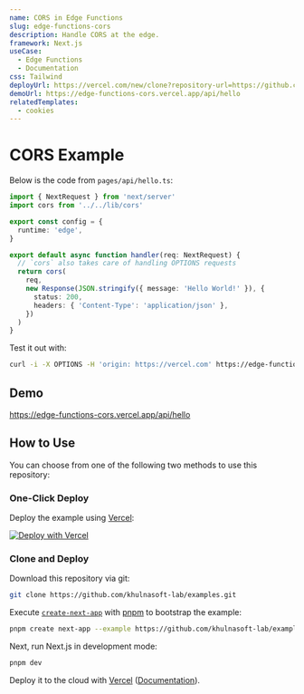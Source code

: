```yaml
---
name: CORS in Edge Functions
slug: edge-functions-cors
description: Handle CORS at the edge.
framework: Next.js
useCase:
  - Edge Functions
  - Documentation
css: Tailwind
deployUrl: https://vercel.com/new/clone?repository-url=https://github.com/khulnasoft-lab/examples/tree/main/edge-functions/cors&project-name=cors&repository-name=cors
demoUrl: https://edge-functions-cors.vercel.app/api/hello
relatedTemplates:
  - cookies
---
```


# CORS Example

Below is the code from `pages/api/hello.ts`:

```ts
import { NextRequest } from 'next/server'
import cors from '../../lib/cors'

export const config = {
  runtime: 'edge',
}

export default async function handler(req: NextRequest) {
  // `cors` also takes care of handling OPTIONS requests
  return cors(
    req,
    new Response(JSON.stringify({ message: 'Hello World!' }), {
      status: 200,
      headers: { 'Content-Type': 'application/json' },
    })
  )
}
```

Test it out with:

```bash
curl -i -X OPTIONS -H 'origin: https://vercel.com' https://edge-functions-cors.vercel.sh/api/hello
```

## Demo

https://edge-functions-cors.vercel.app/api/hello

## How to Use

You can choose from one of the following two methods to use this repository:

### One-Click Deploy

Deploy the example using [Vercel](https://vercel.com?utm_source=github&utm_medium=readme&utm_campaign=vercel-examples):

[![Deploy with Vercel](https://vercel.com/button)](https://vercel.com/new/git/external?repository-url=https://github.com/khulnasoft-lab/examples/tree/main/edge-functions/cors&project-name=cors&repository-name=cors)

### Clone and Deploy

Download this repository via git:

```bash
git clone https://github.com/khulnasoft-lab/examples.git
```

Execute [`create-next-app`](https://github.com/khulnasoft-lab/next.js/tree/canary/packages/create-next-app) with [pnpm](https://pnpm.io/installation) to bootstrap the example:

```bash
pnpm create next-app --example https://github.com/khulnasoft-lab/examples/tree/main/edge-functions/cors cors
```

Next, run Next.js in development mode:

```bash
pnpm dev
```

Deploy it to the cloud with [Vercel](https://vercel.com/new?utm_source=github&utm_medium=readme&utm_campaign=edge-middleware-eap) ([Documentation](https://nextjs.org/docs/deployment)).
